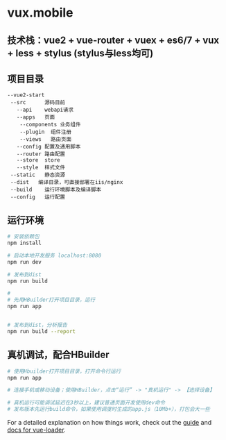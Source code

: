 # vux.mobile

## 技术栈：vue2 + vue-router + vuex + es6/7 + vux + less + stylus (stylus与less均可)

## 项目目录

```
--vue2-start
 --src      源码目前
   --api    webapi请求
   --apps   页面
    --components 业务组件
    --plugin  组件注册
    --views   路由页面
   --config 配置及通用脚本
   --router 路由配置
   --store  store
   --style  样式文件
 --static   静态资源
 --dist   编译目录，可直接部署在iis/nginx
 --build    运行环境脚本及编译脚本
 --config   运行配置
 ```

## 运行环境

``` bash
# 安装依赖包
npm install

# 启动本地开发服务 localhost:8080
npm run dev

# 发布到dist
npm run build

# 
# 先用HBuilder打开项目目录，运行
npm run app


# 发布到dist，分析报告
npm run build --report
```

## 真机调试，配合HBuilder

``` bash
# 使用Hbuilder打开项目目录，打开命令行运行
npm run app

# 连接手机或移动设备；使用HBuilder，点击“运行” -> "真机运行" -> 【选择设备】

# 真机运行可能调试延迟在3秒以上，建议普通页面开发使用dev命令
# 发布版本先运行build命令，如果使用调度时生成的app.js（10Mb+），打包会大一些
```

For a detailed explanation on how things work, check out the [guide](http://vuejs-templates.github.io/webpack/) and [docs for vue-loader](http://vuejs.github.io/vue-loader).
